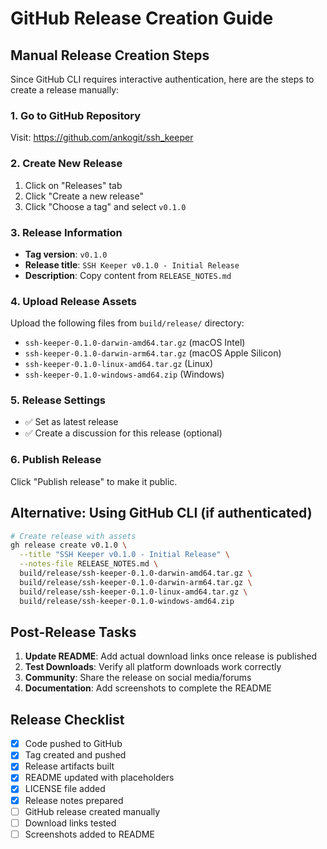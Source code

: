 # GitHub Release Creation Guide

## Manual Release Creation Steps

Since GitHub CLI requires interactive authentication, here are the steps to create a release manually:

### 1. Go to GitHub Repository

Visit: https://github.com/ankogit/ssh_keeper

### 2. Create New Release

1. Click on "Releases" tab
2. Click "Create a new release"
3. Click "Choose a tag" and select `v0.1.0`

### 3. Release Information

- **Tag version**: `v0.1.0`
- **Release title**: `SSH Keeper v0.1.0 - Initial Release`
- **Description**: Copy content from `RELEASE_NOTES.md`

### 4. Upload Release Assets

Upload the following files from `build/release/` directory:

- `ssh-keeper-0.1.0-darwin-amd64.tar.gz` (macOS Intel)
- `ssh-keeper-0.1.0-darwin-arm64.tar.gz` (macOS Apple Silicon)
- `ssh-keeper-0.1.0-linux-amd64.tar.gz` (Linux)
- `ssh-keeper-0.1.0-windows-amd64.zip` (Windows)

### 5. Release Settings

- ✅ Set as latest release
- ✅ Create a discussion for this release (optional)

### 6. Publish Release

Click "Publish release" to make it public.

## Alternative: Using GitHub CLI (if authenticated)

```bash
# Create release with assets
gh release create v0.1.0 \
  --title "SSH Keeper v0.1.0 - Initial Release" \
  --notes-file RELEASE_NOTES.md \
  build/release/ssh-keeper-0.1.0-darwin-amd64.tar.gz \
  build/release/ssh-keeper-0.1.0-darwin-arm64.tar.gz \
  build/release/ssh-keeper-0.1.0-linux-amd64.tar.gz \
  build/release/ssh-keeper-0.1.0-windows-amd64.zip
```

## Post-Release Tasks

1. **Update README**: Add actual download links once release is published
2. **Test Downloads**: Verify all platform downloads work correctly
3. **Community**: Share the release on social media/forums
4. **Documentation**: Add screenshots to complete the README

## Release Checklist

- [x] Code pushed to GitHub
- [x] Tag created and pushed
- [x] Release artifacts built
- [x] README updated with placeholders
- [x] LICENSE file added
- [x] Release notes prepared
- [ ] GitHub release created manually
- [ ] Download links tested
- [ ] Screenshots added to README
